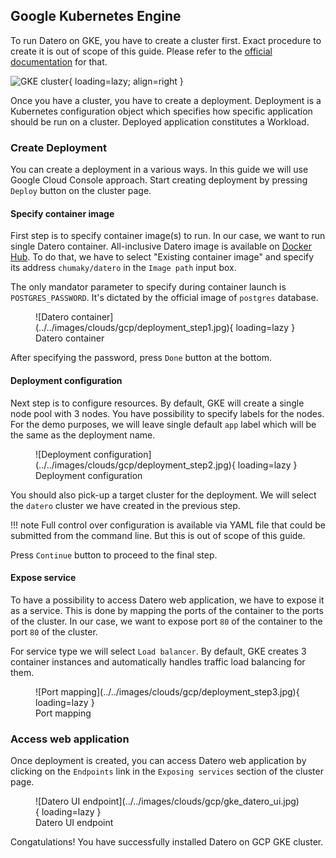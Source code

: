 ## Google Kubernetes Engine
To run Datero on GKE, you have to create a cluster first.
Exact procedure to create it is out of scope of this guide.
Please refer to the [official documentation](https://cloud.google.com/kubernetes-engine/docs/quickstarts/create-cluster) for that.


![GKE cluster](../../images/clouds/gcp/gke_cluster.jpg){ loading=lazy; align=right }

Once you have a cluster, you have to create a deployment.
Deployment is a Kubernetes configuration object which specifies how specific application should be run on a cluster.
Deployed application constitutes a Workload.

### Create Deployment
You can create a deployment in a various ways.
In this guide we will use Google Cloud Console approach.
Start creating deployment by pressing `Deploy` button on the cluster page.

#### Specify container image
First step is to specify container image(s) to run.
In our case, we want to run single Datero container.
All-inclusive Datero image is available on [Docker Hub](https://hub.docker.com/r/chumaky/datero).
To do that, we have to select "Existing container image" and specify its address `chumaky/datero` in the `Image path` input box.

The only mandator parameter to specify during container launch is `POSTGRES_PASSWORD`.
It's dictated by the official image of `postgres` database.

<figure markdown>
  ![Datero container](../../images/clouds/gcp/deployment_step1.jpg){ loading=lazy }
  <figcaption>Datero container</figcaption>
</figure>

After specifying the password, press `Done` button at the bottom.

#### Deployment configuration
Next step is to configure resources.
By default, GKE will create a single node pool with 3 nodes.
You have possibility to specify labels for the nodes.
For the demo purposes, we will leave single default `app` label which will be the same as the deployment name.

<figure markdown>
  ![Deployment configuration](../../images/clouds/gcp/deployment_step2.jpg){ loading=lazy }
  <figcaption>Deployment configuration</figcaption>
</figure>

You should also pick-up a target cluster for the deployment.
We will select the `datero` cluster we have created in the previous step.

!!! note
    Full control over configuration is available via YAML file that could be submitted from the command line.
    But this is out of scope of this guide.

Press `Continue` button to proceed to the final step.

#### Expose service
To have a possibility to access Datero web application, we have to expose it as a service. 
This is done by mapping the ports of the container to the ports of the cluster.
In our case, we want to expose port `80` of the container to the port `80` of the cluster.

For service type we will select `Load balancer`.
By default, GKE creates 3 container instances and automatically handles traffic load balancing for them.


<figure markdown>
  ![Port mapping](../../images/clouds/gcp/deployment_step3.jpg){ loading=lazy }
  <figcaption>Port mapping</figcaption>
</figure>

### Access web application
Once deployment is created, you can access Datero web application by clicking on the `Endpoints` link in the `Exposing services` section of the cluster page.

<figure markdown>
  ![Datero UI endpoint](../../images/clouds/gcp/gke_datero_ui.jpg){ loading=lazy }
  <figcaption>Datero UI endpoint</figcaption>
</figure>

Congatulations! You have successfully installed Datero on GCP GKE cluster.

